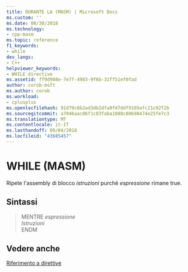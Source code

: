 ```yaml
---
title: DURANTE LA (MASM) | Microsoft Docs
ms.custom: ''
ms.date: 08/30/2018
ms.technology:
- cpp-masm
ms.topic: reference
f1_keywords:
- while
dev_langs:
- C++
helpviewer_keywords:
- WHILE directive
ms.assetid: ff9d908e-7e7f-4983-9f6b-31ff51ef0fad
author: corob-msft
ms.author: corob
ms.workload:
- cplusplus
ms.openlocfilehash: 91d79c6b2ad3db2dfa9fd7ddf9105afc21c92f2b
ms.sourcegitcommit: a7046aac86f1c83faba1088c80698474e25fe7c3
ms.translationtype: MT
ms.contentlocale: it-IT
ms.lasthandoff: 09/04/2018
ms.locfileid: "43685457"
---
```

# <a name="while-masm"></a>WHILE (MASM)

Ripete l'assembly di blocco *istruzioni* purché *espressione* rimane true.

## <a name="syntax"></a>Sintassi

> MENTRE *espressione*<br/>
> *Istruzioni*<br/>
> ENDM

## <a name="see-also"></a>Vedere anche

[Riferimento a direttive](../../assembler/masm/directives-reference.md)<br/>